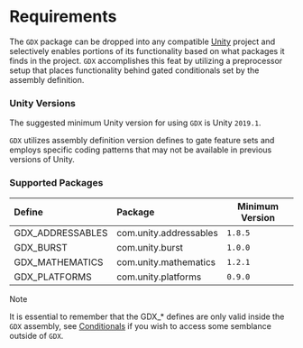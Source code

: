 # Requirements
The `GDX` package can be dropped into any compatible [Unity](http://unity3d.com) project and selectively enables portions of its functionality based on what packages it finds in the project. `GDX` accomplishes this feat by utilizing a preprocessor setup that places functionality behind gated conditionals set by the assembly definition.

### Unity Versions
The suggested minimum Unity version for using `GDX` is Unity `2019.1`.

`GDX` utilizes assembly definition version defines to gate feature sets and employs specific coding patterns that may not be available in previous versions of Unity.

### Supported Packages
Define | Package | Minimum Version
:--- | :--- | ---
GDX_ADDRESSABLES | com.unity.addressables | `1.8.5`
GDX_BURST | com.unity.burst | `1.0.0`
GDX_MATHEMATICS | com.unity.mathematics | `1.2.1`
GDX_PLATFORMS | com.unity.platforms | `0.9.0`

> [!NOTE]
> It is essential to remember that the GDX_* defines are only valid inside the `GDX` assembly, see [Conditionals](xref:GDX.Developer.Conditionals) if you wish to access some semblance outside of `GDX`.